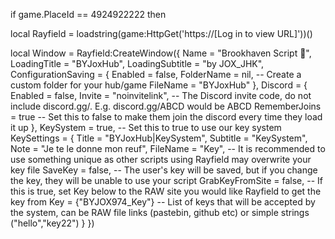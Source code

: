 if game.PlaceId == 4924922222 then

local Rayfield = loadstring(game:HttpGet('https://[Log in to view URL]'))()

local Window = Rayfield:CreateWindow({
   Name = "Brookhaven Script 🏡",
   LoadingTitle = "BYJoxHub",
   LoadingSubtitle = "by JOX_JHK",
   ConfigurationSaving = {
      Enabled = false,
      FolderName = nil, -- Create a custom folder for your hub/game
      FileName = "BYJoxHub"
   },
   Discord = {
      Enabled = false,
      Invite = "noinvitelink", -- The Discord invite code, do not include discord.gg/. E.g. discord.gg/ABCD would be ABCD
      RememberJoins = true -- Set this to false to make them join the discord every time they load it up
   },
   KeySystem = true, -- Set this to true to use our key system
   KeySettings = {
      Title = "BYJoxHub|KeySystem",
      Subtitle = "KeySystem",
      Note = "Je te le donne mon reuf",
      FileName = "Key", -- It is recommended to use something unique as other scripts using Rayfield may overwrite your key file
      SaveKey = false, -- The user's key will be saved, but if you change the key, they will be unable to use your script
      GrabKeyFromSite = false, -- If this is true, set Key below to the RAW site you would like Rayfield to get the key from
      Key = {"BYJOX974_Key"} -- List of keys that will be accepted by the system, can be RAW file links (pastebin, github etc) or simple strings ("hello","key22")
   }
})
